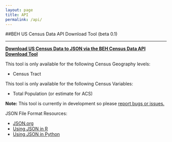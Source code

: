 ```yaml
---
layout: page
title: API
permalink: /api/
---
```



##<a name="census"></a>BEH US Census Data API Download Tool (beta 0.1)

---

**[Download US Census Data to JSON via the BEH Census Data API Download Tool](http://beh-gis.github.io/pages/census_api)**

This tool is only available for the following Census Geography levels:

* Census Tract

This tool is only available for the following Census Variables:

* Total Population (or estimate for ACS)

**Note:** This tool is currently in development so please <a href="mailto:dms2203@cumc.columbia.edu?Subject=BEH-GIS%20Census%20Data%20API%20Download%20Tool%20Bug%20Alert" target="_top">report bugs or issues.</a>

JSON File Format Resources:
	
* [JSON.org](http://www.json.org/)
* [Using JSON in R](http://cran.r-project.org/web/packages/rjson/rjson.pdf)
* [Using JSON in Python](https://docs.python.org/2/library/json.html)